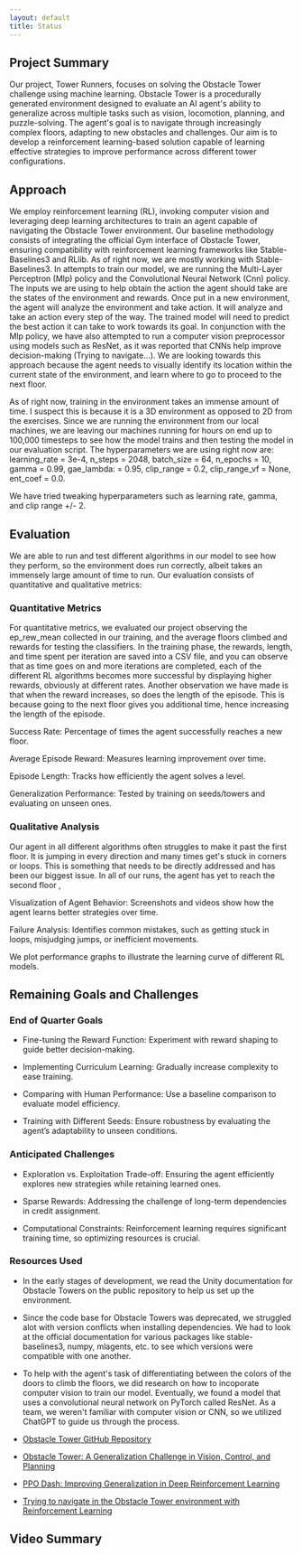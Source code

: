 ```yaml
---
layout: default
title: Status
---
```

## Project Summary
Our project, Tower Runners, focuses on solving the Obstacle Tower challenge using machine learning. Obstacle Tower is a procedurally generated environment designed to evaluate an AI agent's ability to generalize across multiple tasks such as vision, locomotion, planning, and puzzle-solving. The agent's goal is to navigate through increasingly complex floors, adapting to new obstacles and challenges. Our aim is to develop a reinforcement learning-based solution capable of learning effective strategies to improve performance across different tower configurations.

## Approach
We employ reinforcement learning (RL), invoking computer vision and leveraging deep learning architectures to train an agent capable of navigating the Obstacle Tower environment. Our baseline methodology consists of integrating the official Gym interface of Obstacle Tower, ensuring compatibility with reinforcement learning frameworks like Stable-Baselines3 and RLlib. As of right now, we are mostly working with Stable-Baselines3. In attempts to train our model, we are running the Multi-Layer Perceptron (Mlp) policy and the Convolutional Neural Network (Cnn) policy. The inputs we are using to help obtain the action the agent should take are the states of the environment and rewards. Once put in a new environment, the agent will analyze the environment and take action. It will analyze and take an action every step of the way. The trained model will need to predict the best action it can take to work towards its goal. In conjunction with the Mlp policy, we have also attempted to run a computer vision preprocessor using models such as ResNet, as it was reported that CNNs help improve decision-making (Trying to navigate...). We are looking towards this approach because the agent needs to visually identify its location within the current state of the environment, and learn where to go to proceed to the next floor.

As of right now, training in the environment takes an immense amount of time. I suspect this is because it is a 3D environment as opposed to 2D from the exercises. Since we are running the environment from our local machines, we are leaving our machines running for hours on end up to 100,000 timesteps to see how the model trains and then testing the model in our evaluation script. The hyperparameters we are using right now are:
        learning_rate = 3e-4,
        n_steps = 2048,
        batch_size = 64,
        n_epochs = 10,
        gamma = 0.99,
        gae_lambda: = 0.95,
        clip_range = 0.2,
        clip_range_vf = None,
        ent_coef = 0.0.

We have tried tweaking hyperparameters such as learning rate, gamma, and clip range +/- 2.

## Evaluation
We are able to run and test different algorithms in our model to see how they perform, so the environment does run correctly, albeit takes an immensely large amount of time to run. Our evaluation consists of quantitative and qualitative metrics:
### Quantitative Metrics
For quantitative metrics, we evaluated our project observing the ep_rew_mean collected in our training, and the average floors climbed and rewards for testing the classifiers. In the training phase, the rewards, length, and time spent per iteration are saved into a CSV file, and you can observe that as time goes on and more iterations are completed, each of the different RL algorithms becomes more successful by displaying higher rewards, obviously at different rates. Another observation we have made is that when the reward increases, so does the length of the episode. This is because going to the next floor gives you additional time, hence increasing the length of the episode.

Success Rate: Percentage of times the agent successfully reaches a new floor.

Average Episode Reward: Measures learning improvement over time.

Episode Length: Tracks how efficiently the agent solves a level.

Generalization Performance: Tested by training on seeds/towers and evaluating on unseen ones.

### Qualitative Analysis
Our agent in all different algorithms often struggles to make it past the first floor. It is jumping in every direction and many times get's stuck in corners or loops. This is something that needs to be directly addressed and has been our biggest issue. In all of our runs, the agent has yet to reach the second floor , 

Visualization of Agent Behavior: Screenshots and videos show how the agent learns better strategies over time.

Failure Analysis: Identifies common mistakes, such as getting stuck in loops, misjudging jumps, or inefficient movements.

We plot performance graphs to illustrate the learning curve of different RL models.

## Remaining Goals and Challenges
### End of Quarter Goals
- Fine-tuning the Reward Function: Experiment with reward shaping to guide better decision-making.

- Implementing Curriculum Learning: Gradually increase complexity to ease training.

- Comparing with Human Performance: Use a baseline comparison to evaluate model efficiency.

- Training with Different Seeds: Ensure robustness by evaluating the agent’s adaptability to unseen conditions.

### Anticipated Challenges

- Exploration vs. Exploitation Trade-off: Ensuring the agent efficiently explores new strategies while retaining learned ones.

- Sparse Rewards: Addressing the challenge of long-term dependencies in credit assignment.

- Computational Constraints: Reinforcement learning requires significant training time, so optimizing resources is crucial.

### Resources Used
- In the early stages of development, we read the Unity documentation for Obstacle Towers on the public repository to help us set up the environment.
  
- Since the code base for Obstacle Towers was deprecated, we struggled alot with version conflicts when installing dependencies. We had to look at the official documentation for various packages like stable-baselines3, numpy, mlagents, etc. to see which versions were compatible with one another. 
  
- To help with the agent's task of differentiating between the colors of the doors to climb the floors, we did research on how to incoporate computer vision to train our model. Eventually, we found a model that uses a convolutional neural network on PyTorch called ResNet. As a team, we weren't familiar with computer vision or CNN, so we utilized ChatGPT to guide us through the process.
  
- [Obstacle Tower GitHub Repository](https://github.com/Unity-Technologies/obstacle-tower-env)
- [Obstacle Tower: A Generalization Challenge in Vision, Control, and Planning](https://arxiv.org/abs/1902.01378)
- [PPO Dash: Improving Generalization in Deep Reinforcement Learning](https://arxiv.org/abs/1907.06704)
- [Trying to navigate in the Obstacle Tower environment with Reinforcement Learning](https://smartcat.io/tech-blog/data-science/trying-to-navigate-in-the-obstacle-tower-environment-with-reinforcement-learning/)
  
## Video Summary
